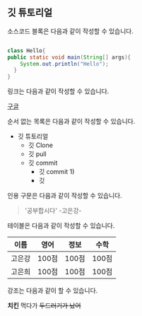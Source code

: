 ## 깃 튜토리얼

소스코드 블록은 다음과 같이 작성할 수 있습니다.

```java

class Hello{
public static void main(String[] args){
    System.out.println("Hello");
  }
}


```

링크는 다음과 같이 작성할 수 있습니다.

[구글](google.com)

순서 없는 목록은 다음과 같이 작성할 수 있습니다.

* 깃 튜토리얼
  * 깃 Clone
  * 깃 pull
  * 깃 commit
    * 깃 commit 1)
    * 깃 

인용 구문은 다음과 같이 작성할 수 있습니다.

> '공부합시다' -고은강-

테이블은 다음과 같이 작성할 수 있습니다.

이름|영어|정보|수학
---|---|---|---|
고은강|100점|100점|100점|
고은희|100점|100점|100점|

강조는 다음과 같이 할 수 있습니다.

**치킨** 먹다가 ~~두드러기가 났어~~


